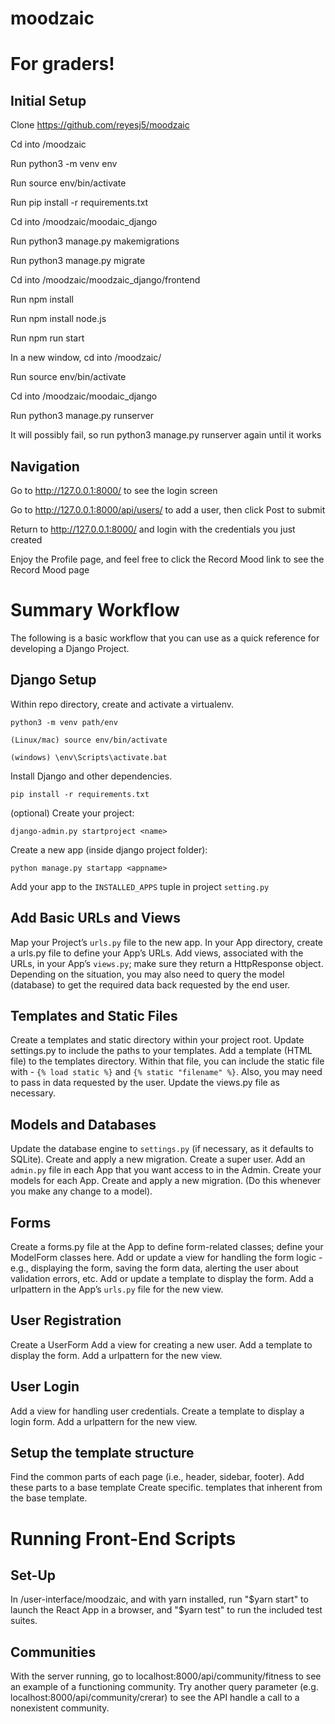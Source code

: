 # moodzaic

# For graders!

## Initial Setup

Clone https://github.com/reyesj5/moodzaic

Cd into /moodzaic

Run python3 -m venv env

Run source env/bin/activate

Run pip install -r requirements.txt

Cd into /moodzaic/moodaic_django

Run python3 manage.py makemigrations

Run python3 manage.py migrate

Cd into /moodzaic/moodzaic_django/frontend

Run npm install

Run npm install node.js

Run npm run start

In a new window, cd into /moodzaic/

Run source env/bin/activate

Cd into /moodzaic/moodaic_django

Run python3 manage.py runserver

It will possibly fail, so run  python3 manage.py runserver again until it works

## Navigation

Go to http://127.0.0.1:8000/ to see the login screen

Go to http://127.0.0.1:8000/api/users/ to add a user, then click Post to submit

Return to http://127.0.0.1:8000/ and login with the credentials you just created

Enjoy the Profile page, and feel free to click the Record Mood link to see the Record Mood page

# Summary Workflow
The following is a basic workflow that you can use as a quick reference for developing a Django Project.

## Django Setup
Within repo directory, create and activate a virtualenv.

`python3 -m venv path/env`

`(Linux/mac) source env/bin/activate`

`(windows) \env\Scripts\activate.bat`

Install Django and other dependencies.

`pip install -r requirements.txt`

(optional) Create your project:

`django-admin.py startproject <name>`

Create a new app (inside django project folder):

`python manage.py startapp <appname>`

Add your app to the `INSTALLED_APPS` tuple in project `setting.py`


## Add Basic URLs and Views
Map your Project’s `urls.py` file to the new app.
In your App directory, create a urls.py file to define your App’s URLs.
Add views, associated with the URLs, in your App’s `views.py`; make sure they return a HttpResponse object. Depending on the situation, you may also need to query the model (database) to get the required data back requested by the end user.

## Templates and Static Files
Create a templates and static directory within your project root.
Update settings.py to include the paths to your templates.
Add a template (HTML file) to the templates directory. Within that file, you can include the static file with - `{% load static %}` and `{% static "filename" %}`. Also, you may need to pass in data requested by the user.
Update the views.py file as necessary.

## Models and Databases
Update the database engine to `settings.py` (if necessary, as it defaults to SQLite).
Create and apply a new migration.
Create a super user.
Add an `admin.py` file in each App that you want access to in the Admin.
Create your models for each App.
Create and apply a new migration. (Do this whenever you make any change to a model).

## Forms
Create a forms.py file at the App to define form-related classes; define your ModelForm classes here.
Add or update a view for handling the form logic - e.g., displaying the form, saving the form data, alerting the user about validation errors, etc.
Add or update a template to display the form.
Add a urlpattern in the App’s `urls.py` file for the new view.

## User Registration
Create a UserForm
Add a view for creating a new user.
Add a template to display the form.
Add a urlpattern for the new view.

## User Login
Add a view for handling user credentials.
Create a template to display a login form.
Add a urlpattern for the new view.

## Setup the template structure
Find the common parts of each page (i.e., header, sidebar, footer).
Add these parts to a base template
Create specific. templates that inherent from the base template.

# Running Front-End Scripts

## Set-Up
In /user-interface/moodzaic, and with yarn installed, run "$yarn start" to launch the React App in a browser, and "$yarn test" to run the included test suites.

## Communities
With the server running, go to localhost:8000/api/community/fitness to see an example of a functioning community. Try another query parameter (e.g. localhost:8000/api/community/crerar) to see the API handle a call to a nonexistent community.
